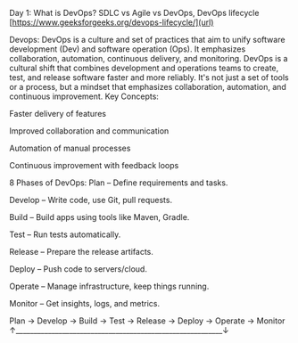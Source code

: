 Day 1: What is DevOps? SDLC vs Agile vs DevOps, DevOps lifecycle
[https://www.geeksforgeeks.org/devops-lifecycle/](url)

Devops: DevOps is a culture and set of practices that aim to unify software development (Dev) and software operation (Ops). It emphasizes collaboration, automation, continuous delivery, and monitoring.
DevOps is a cultural shift that combines development and operations teams to create, test, and release software faster and more reliably. It's not just a set of tools or a process, but a mindset that emphasizes collaboration, automation, and continuous improvement. 
 Key Concepts:

Faster delivery of features

Improved collaboration and communication

Automation of manual processes

Continuous improvement with feedback loops


8 Phases of DevOps:
Plan – Define requirements and tasks.

Develop – Write code, use Git, pull requests.

Build – Build apps using tools like Maven, Gradle.

Test – Run tests automatically.

Release – Prepare the release artifacts.

Deploy – Push code to servers/cloud.

Operate – Manage infrastructure, keep things running.

Monitor – Get insights, logs, and metrics.

Plan → Develop → Build → Test → Release → Deploy → Operate → Monitor
  ↑__________________________________________________________↓
